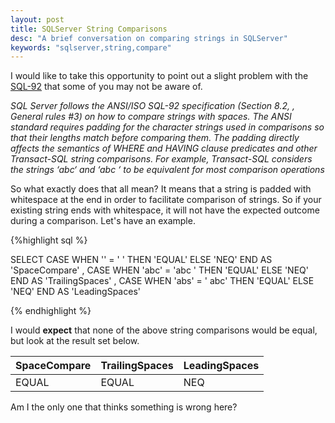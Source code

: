 ```yaml
---
layout: post
title: SQLServer String Comparisons
desc: "A brief conversation on comparing strings in SQLServer"
keywords: "sqlserver,string,compare"
---
```


I would like to take this opportunity to point out a slight problem with the [SQL-92](http://www.contrib.andrew.cmu.edu/~shadow/sql/sql1992.txt) that some of you may not be aware of.

*SQL Server follows the ANSI/ISO SQL-92 specification (Section 8.2, <Comparison Predicate>, General rules #3) on how to compare strings with spaces. The ANSI standard requires padding for the character strings used in comparisons so that their lengths match before comparing them. The padding directly affects the semantics of WHERE and HAVING clause predicates and other Transact-SQL string comparisons. For example, Transact-SQL considers the strings ‘abc‘ and ‘abc ‘ to be equivalent for most comparison operations*

So what exactly does that all mean?  It means that a string is padded with whitespace at the end in order to facilitate comparison of strings.  So if your existing string ends with whitespace, it will not have the expected outcome during a comparison.  Let's have an example.

{%highlight sql %}

SELECT
    CASE WHEN '' = '     ' THEN 'EQUAL' ELSE 'NEQ' END AS 'SpaceCompare'
  , CASE WHEN 'abc' = 'abc     ' THEN 'EQUAL' ELSE 'NEQ' END AS 'TrailingSpaces'
  , CASE WHEN 'abs' = '     abc' THEN 'EQUAL' ELSE 'NEQ' END AS 'LeadingSpaces'

{% endhighlight %}

I would **expect** that none of the above string comparisons would be equal, but look at the result set below.


|SpaceCompare|TrailingSpaces|LeadingSpaces|
|------------|--------------|-------------|
|EQUAL       |EQUAL         |NEQ          |

Am I the only one that thinks something is wrong here?
